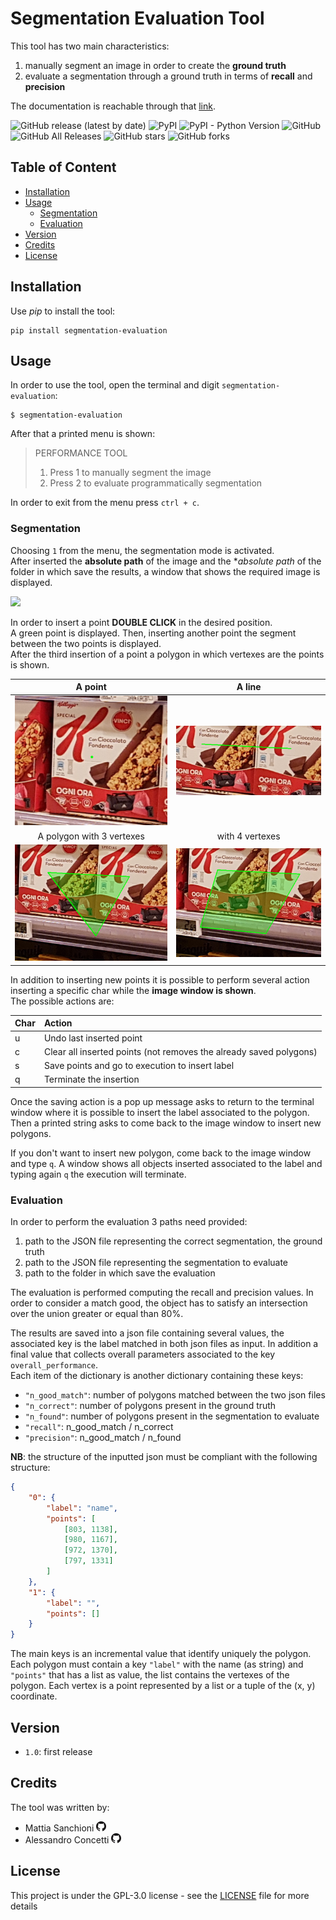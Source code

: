 # Segmentation Evaluation Tool

This tool has two main characteristics: 
1. manually segment an image in order to create the **ground truth**
2. evaluate a segmentation through a ground truth in terms of **recall** and **precision**

The documentation is reachable through that [link](https://mett96.github.io/segmentation-evaluation/).

![GitHub release (latest by date)](https://img.shields.io/github/v/release/mett96/segmentation-evaluation)
![PyPI](https://img.shields.io/pypi/v/segmentation-evaluation?color=gre&logoColor=green)
![PyPI - Python Version](https://img.shields.io/pypi/pyversions/segmentation-evaluation)
![GitHub](https://img.shields.io/github/license/mett96/segmentation-evaluation)
![GitHub All Releases](https://img.shields.io/github/downloads/mett96/segmentation-evaluation/total)
![GitHub stars](https://img.shields.io/github/stars/mett96/segmentation-evaluation?style=social)
![GitHub forks](https://img.shields.io/github/forks/mett96/segmentation-evaluation?style=social)

## Table of Content
* [Installation](#Installation)
* [Usage](#Usage)
    * [Segmentation](#Segmentation)
    * [Evaluation](#Evaluation)
* [Version](#Version)
* [Credits](#Credits)
* [License](#License)

 ## Installation
 
 Use _pip_ to install the tool:
 ```shell script
pip install segmentation-evaluation
```

## Usage 
In order to use the tool, open the terminal and digit `segmentation-evaluation`:
```shell script
$ segmentation-evaluation 
```

After that a printed menu is shown:
>
>PERFORMANCE TOOL
>1) Press 1 to manually segment the image
>2) Press 2 to evaluate programmatically segmentation
>

In order to exit from the menu press `ctrl + c`.

### Segmentation
Choosing `1` from the menu, the segmentation mode is activated.     
After inserted the **absolute path** of the image and the **absolute path* of the folder in which save the results, a window that shows the required image is displayed.

![](images/window_segmentation.png)

In order to insert a point **DOUBLE CLICK** in the desired position.     
A green point is displayed. Then, inserting another point the segment between the two points is displayed.    
After the third insertion of a point a polygon in which vertexes are the points is shown.
   
 A point | A line            
:-------------------------:|:-------------------------:     
 ![](images/point.png)| ![](images/line.png)      
 A polygon with 3 vertexes | with 4 vertexes      
  ![](images/3vertexes.png)| ![](images/4vertexes.png)      
     

In addition to inserting new points it is possible to perform several action inserting a specific char while the **image window is shown**.     
The possible actions are:

Char | Action    
----  | :-----    
u | Undo last inserted point    
c | Clear all inserted points (not removes the already saved polygons) 
s | Save points and go to execution to insert label    
q | Terminate the insertion

Once the saving action is a pop up message asks to return to the terminal window where it is possible to insert the label associated to the polygon.    
Then a printed string asks to come back to the image window to insert new polygons.

If you don't want to insert new polygon, come back to the image window and type `q`. A window shows all objects inserted associated to the label and typing again `q` the execution will terminate. 

### Evaluation
In order to perform the evaluation 3 paths need provided:
1. path to the JSON file representing the correct segmentation, the ground truth
2. path to the JSON file representing the segmentation to evaluate
3. path to the folder in which save the evaluation

The evaluation is performed computing the recall and precision values.
In order to consider a match good, the object has to satisfy an intersection over the union greater or equal than 80%.

The results are saved into a json file containing several values, the associated key is the label matched in both json files as input.
In addition a final value that collects overall parameters associated to the key `overall_performance`.    
Each item of the dictionary is another dictionary containing these keys:
- `"n_good_match"`: number of polygons matched between the two json files
- `"n_correct"`: number of polygons present in the ground truth
- `"n_found"`: number of polygons present in the segmentation to evaluate
- `"recall"`: n_good_match / n_correct
- `"precision"`: n_good_match / n_found

**NB**: the structure of the inputted json must be compliant with the following structure:
```json
{
    "0": {
        "label": "name",
        "points": [
            [803, 1138],
            [980, 1167],
            [972, 1370],
            [797, 1331]
        ]
    },
    "1": {
        "label": "",
        "points": []
    }
}
```  
The main keys is an incremental value that identify uniquely the polygon.     
Each polygon must contain a key `"label"` with the name (as string) and `"points"` that has a list as value, the list contains the vertexes of the polygon. Each vertex is a point represented by a list or a tuple of the (x, y) coordinate.

## Version
- `1.0`: first release 

## Credits 
The tool was written by:
- Mattia Sanchioni    [![](images/GitHub-Mark-16px.png)](https://github.com/mett96)
- Alessandro Concetti    [![](images/GitHub-Mark-16px.png)](https://github.com/AleConcetti)

## License
This project is under the GPL-3.0 license - see the [LICENSE](LICENSE) file for more details    
